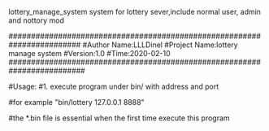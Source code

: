 lottery_manage_system
system for lottery sever,include normal user, admin and nottory mod

########################################################################
#Author Name:LLLDinel
#Project Name:lottery manage system
#Version:1.0
#Time:2020-02-10
######################################################################### 

#Usage:
#1. execute program under bin/ with address and port
 
#for example "bin/lottery 127.0.0.1 8888" 
 
#the *.bin file is essential when the first time execute this program

